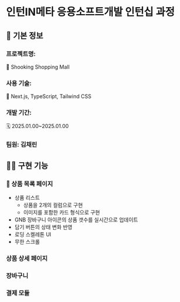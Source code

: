 # 인턴IN메타 응용소프트개발 인턴십 과정

## 📌 기본 정보
### 프로젝트명:
👟 Shooking Shopping Mall

### 사용 기술:
🦖 Next.js, TypeScript, Tailwind CSS

### 개발 기간:
🗓️ 2025.01.00~2025.01.00

### 팀원: 김채린

## 🧑‍💻 구현 기능

### 📃 상품 목록 페이지
* 상품 리스트
    - 상품을 2개의 컬럼으로 구현
    - 이미지를 포함한 카드 형식으로 구현
* GNB 장바구니 아이콘의 상품 갯수를 실시간으로 업데이트
* 담기 버튼의 상태 변화 반영
* 로딩 스켈레톤 UI
* 무한 스크롤

### 상품 상세 페이지
### 장바구니
### 결제 모듈